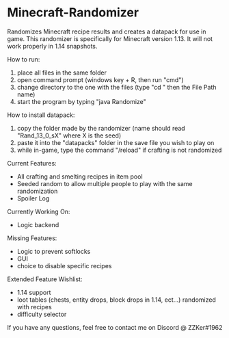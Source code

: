# Minecraft-Randomizer
Randomizes Minecraft recipe results and creates a datapack for use in game.
This randomizer is specifically for Minecraft version 1.13. It will not work properly in 1.14 snapshots.

How to run:

1) place all files in the same folder
2) open command prompt (windows key + R, then run "cmd")
3) change directory to the one with the files (type "cd " then the File Path name)
4) start the program by typing "java Randomize"

How to install datapack:

1) copy the folder made by the randomizer (name should read "Rand_13_0_sX" where X is the seed)
2) paste it into the "datapacks" folder in the save file you wish to play on
3) while in-game, type the command "/reload" if crafting is not randomized


Current Features:
 - All crafting and smelting recipes in item pool
 - Seeded random to allow multiple people to play with the same randomization
 - Spoiler Log
 
Currently Working On:
 - Logic backend

Missing Features:
 - Logic to prevent softlocks
 - GUI
 - choice to disable specific recipes

Extended Feature Wishlist:
 - 1.14 support
 - loot tables (chests, entity drops, block drops in 1.14, ect...) randomized with recipes
 - difficulty selector

If you have any questions, feel free to contact me on Discord @ ZZKer#1962
